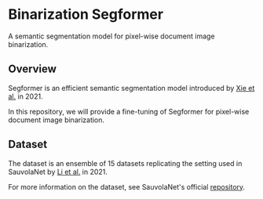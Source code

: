 # Binarization Segformer

A semantic segmentation model for pixel-wise document image binarization.

## Overview

Segformer is an efficient semantic segmentation model introduced by [Xie et al.](https://arxiv.org/abs/2105.15203) in 2021.

In this repository, we will provide a fine-tuning of Segformer for pixel-wise document image binarization.

## Dataset

The dataset is an ensemble of 15 datasets replicating the setting used in SauvolaNet by [Li et al.](https://arxiv.org/abs/2105.05521) in 2021.

For more information on the dataset, see SauvolaNet's official [repository](https://github.com/Leedeng/SauvolaNet).

